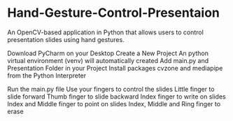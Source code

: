 # Hand-Gesture-Control-Presentaion
An OpenCV-based application in Python that allows users to control presentation slides using hand gestures.

Download PyCharm on your Desktop
Create a New Project
An python virtual environment (venv) will automatically created
Add main.py and Presentation Folder in your Project
Install packages cvzone and mediapipe from the Python Interpreter

Run the main.py file
Use your fingers to control the slides
Little finger to slide forward
Thumb finger to slide backward
Index finger to write on slides
Index and Middle finger to point on slides
Index, Middle and Ring finger to erase
